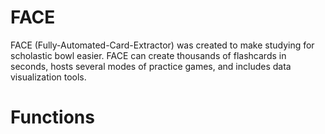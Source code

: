 # FACE
FACE (Fully-Automated-Card-Extractor) was created to make studying for scholastic bowl easier. FACE can create thousands of flashcards in seconds, hosts several modes of practice games, and includes data visualization tools.

# Functions


